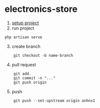 # electronics-store

1. [setup project](https://anh0701.github.io/blogs/post/setup-laravel)
2. run project
```shell
php artisan serve
```
3. create branch
```shell
    git checkout -b name-branch
```
4. pull request
```
    git add.
    git commit -n "..."
    git push origin
```
5. push
```
    git push --set-upstream origin anhnx1
```




